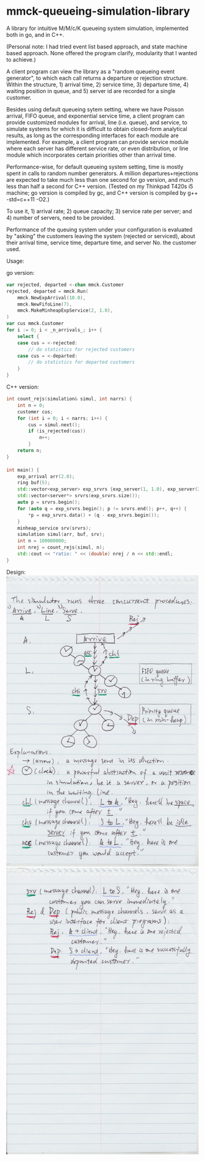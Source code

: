 # mmck-queueing-simulation-library
A library for intuitive M/M/c/K queueing system simulation, implemented both in go, and in C++.

(Personal note: I had tried event list based approach, and state machine based approach. None offered the program clarify, modularity that I wanted to achieve.)

A client program can view the library as a "random queueing event generator", to which each call returns a departure or rejection structure. Within the structure, 1) arrival time, 2) service time, 3) departure time, 4) waiting position in queue, and 5) server id are recorded for a single customer.

Besides using default queueing sytem setting, where we have Poisson arrival, FIFO queue, and exponential service time, a client program can provide customized modules for arrival, line (i.e. queue), and service, to simulate systems for which it is difficult to obtain closed-form analytical results, as long as the corresponding interfaces for each module are implemented. For example, a client program can provide service module where each server has different service rate, or even distribution, or line module which incorporates certain priorities other than arrival time. 

Performance-wise, for default queueing system setting, time is mostly spent in calls to random number generators. A million departures+rejections are expected to take much less than one second for go version, and much less than half a second for C++ version. (Tested on my Thinkpad T420s i5 machine; go version is compiled by gc, and C++ version is compiled by g++ -std=c++11 -O2.)

To use it, 1) arrival rate; 2) queue capacity; 3) service rate per server; and 4) number of servers, need to be provided.

Performance of the queuing system under your configuration is evaluated by "asking" the customers leaving the system (rejected or serviced), about their arrival time, service time, departure time, and server No. the customer used.

Usage:

go version:

```go
var rejected, departed <-chan mmck.Customer
rejected, departed = mmck.Run(
    mmck.NewExpArrival(10.0),
    mmck.NewFifoLine(7),
    mmck.MakeMinheapExpService(2, 1.0),
)
var cus mmck.Customer
for i := 0; i < _n_arrivals_; i++ {
    select {
    case cus = <-rejected:
        // do statistics for rejected customers
    case cus = <-departed:
        // do statistics for departed customers
    }
}
```

C++ version:

```c++
int count_rejs(simulation& simul, int narrs) {
    int n = 0;
    customer cus;
    for (int i = 0; i < narrs; i++) {
        cus = simul.next();
        if (is_rejected(cus))
            n++;
        }
    return n;
}

int main() {
    exp_arrival arr(2.0);
    ring buf(5);
    std::vector<exp_server> exp_srvrs {exp_server(1, 1.0), exp_server(2, 1.0)};
    std::vector<server*> srvrs(exp_srvrs.size());
    auto p = srvrs.begin();
    for (auto q = exp_srvrs.begin(); p != srvrs.end(); p++, q++) {
        *p = exp_srvrs.data() + (q - exp_srvrs.begin());
    }
    minheap_service srv(srvrs);
    simulation simul(arr, buf, srv);
    int n = 100000000;
    int nrej = count_rejs(simul, n);
    std::cout << "ratio: " << (double) nrej / n << std::endl;
}
```
Design:
![Alt text](images_design_illustration/scan1.jpg?raw=true "Page 1.")
![Alt text](images_design_illustration/scan2.jpg?raw=true "Page 2.")
